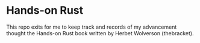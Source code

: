 # Hands-on Rust
This repo exits for me to keep track and records of my advancement thought the Hands-on Rust book written by Herbet Wolverson (thebracket).
